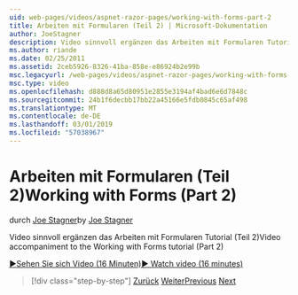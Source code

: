```yaml
---
uid: web-pages/videos/aspnet-razor-pages/working-with-forms-part-2
title: Arbeiten mit Formularen (Teil 2) | Microsoft-Dokumentation
author: JoeStagner
description: Video sinnvoll ergänzen das Arbeiten mit Formularen Tutorial (Teil 2)
ms.author: riande
ms.date: 02/25/2011
ms.assetid: 2ceb5926-8326-41ba-858e-e86924b2e99b
msc.legacyurl: /web-pages/videos/aspnet-razor-pages/working-with-forms-part-2
msc.type: video
ms.openlocfilehash: d888d8a65d80951e2855e3194af4bad6e6d7848c
ms.sourcegitcommit: 24b1f6decbb17bb22a45166e5fdb0845c65af498
ms.translationtype: MT
ms.contentlocale: de-DE
ms.lasthandoff: 03/01/2019
ms.locfileid: "57038967"
---
```

<a name="working-with-forms-part-2"></a><span data-ttu-id="c9449-103">Arbeiten mit Formularen (Teil 2)</span><span class="sxs-lookup"><span data-stu-id="c9449-103">Working with Forms (Part 2)</span></span>
====================
<span data-ttu-id="c9449-104">durch [Joe Stagner](https://github.com/JoeStagner)</span><span class="sxs-lookup"><span data-stu-id="c9449-104">by [Joe Stagner](https://github.com/JoeStagner)</span></span>

<span data-ttu-id="c9449-105">Video sinnvoll ergänzen das Arbeiten mit Formularen Tutorial (Teil 2)</span><span class="sxs-lookup"><span data-stu-id="c9449-105">Video accompaniment to the Working with Forms tutorial (Part 2)</span></span>

[<span data-ttu-id="c9449-106">&#9654;Sehen Sie sich Video (16 Minuten)</span><span class="sxs-lookup"><span data-stu-id="c9449-106">&#9654; Watch video (16 minutes)</span></span>](https://channel9.msdn.com/Blogs/ASP-NET-Site-Videos/working-with-forms-part-2)

> [!div class="step-by-step"]
> <span data-ttu-id="c9449-107">[Zurück](working-with-forms-part-1.md)
> [Weiter](working-with-data-part-1.md)</span><span class="sxs-lookup"><span data-stu-id="c9449-107">[Previous](working-with-forms-part-1.md)
[Next](working-with-data-part-1.md)</span></span>
